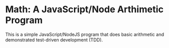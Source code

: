 # Math: A JavaScript/Node Arthimetic Program

This is a simple JavaScript/NodeJS program that does basic arithmetic and demonstrated test-driven development (TDD). 